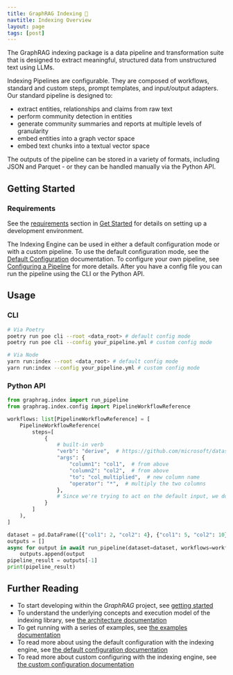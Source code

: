 ```yaml
---
title: GraphRAG Indexing 🤖
navtitle: Indexing Overview
layout: page
tags: [post]
---
```


The GraphRAG indexing package is a data pipeline and transformation suite that is designed to extract meaningful, structured data from unstructured text using LLMs.

Indexing Pipelines are configurable. They are composed of workflows, standard and custom steps, prompt templates, and input/output adapters. Our standard pipeline is designed to:

- extract entities, relationships and claims from raw text
- perform community detection in entities
- generate community summaries and reports at multiple levels of granularity
- embed entities into a graph vector space
- embed text chunks into a textual vector space

The outputs of the pipeline can be stored in a variety of formats, including JSON and Parquet - or they can be handled manually via the Python API.

## Getting Started

### Requirements

See the [requirements](../../developing#requirements) section in [Get Started](../../get_started) for details on setting up a development environment.

The Indexing Engine can be used in either a default configuration mode or with a custom pipeline.
To use the default configuration mode, see the [Default Configuration](../default_configuration) documentation.
To configure your own pipeline, see [Configuring a Pipeline](#configuring-a-pipeline) for more details.
After you have a config file you can run the pipeline using the CLI or the Python API.

## Usage

### CLI

```bash
# Via Poetry
poetry run poe cli --root <data_root> # default config mode
poetry run poe cli --config your_pipeline.yml # custom config mode

# Via Node
yarn run:index --root <data_root> # default config mode
yarn run:index --config your_pipeline.yml # custom config mode

```

### Python API

```python
from graphrag.index import run_pipeline
from graphrag.index.config import PipelineWorkflowReference

workflows: list[PipelineWorkflowReference] = [
    PipelineWorkflowReference(
        steps=[
            {
                # built-in verb
                "verb": "derive",  # https://github.com/microsoft/datashaper/blob/main/python/datashaper/datashaper/engine/verbs/derive.py
                "args": {
                    "column1": "col1",  # from above
                    "column2": "col2",  # from above
                    "to": "col_multiplied",  # new column name
                    "operator": "*",  # multiply the two columns
                },
                # Since we're trying to act on the default input, we don't need explicitly to specify an input
            }
        ]
    ),
]

dataset = pd.DataFrame([{"col1": 2, "col2": 4}, {"col1": 5, "col2": 10}])
outputs = []
async for output in await run_pipeline(dataset=dataset, workflows=workflows):
    outputs.append(output
pipeline_result = outputs[-1]
print(pipeline_result)
```

## Further Reading

- To start developing within the _GraphRAG_ project, see [getting started](../../developing/)
- To understand the underlying concepts and execution model of the indexing library, see [the architecture documentation](../architecture/)
- To get running with a series of examples, see [the examples documentation](https://dev.azure.com/msresearch/Resilience/_git/ire-indexing?path=/python/graphrag/examples/README.md&_a=preview)
- To read more about using the default configuration with the indexing engine, see [the default configuration documentation](../default_configuration/)
- To read more about custom configuring with the indexing engine, see [the custom configuration documentation](../custom_configuration/)
